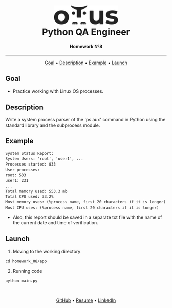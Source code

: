 <h1 align="center">
  <a href="https://otus.ru/lessons/avtomatizaciya-web-testirovaniya/">
    <img style="background-color: #ffffff" src="../readme/otus.svg"
    alt="Otus" width="200">
  </a>
  <br>
   Python QA Engineer
  <br>
</h1>

<h4 align="center">
    Homework №8
</h4>
<hr>

<p align="center">
  <a href="#goal">Goal</a> •
  <a href="#description">Description</a> •
  <a href="#example">Example</a> •
  <a href="#launch">Launch</a>
</p>


## Goal
- Practice working with Linux OS processes.


## Description
Write a system process parser of the 'ps aux' command in Python using the standard library and the subprocess module.


## Example
```txt
System Status Report:
System Users: 'root', 'user1', ...
Processes started: 833
User processes:
root: 533
user1: 231
...
Total memory used: 553.3 mb
Total CPU used: 33.2%
Most memory uses: (%process name, first 20 characters if it is longer)
Most CPU uses: (%process name, first 20 characters if it is longer)
```
- Also, this report should be saved in a separate txt file with the name of the current date and time of verification.

## Launch
1. Moving to the working directory
```shell script
cd homework_08/app
```

2. Running code
```shell script
python main.py
```


<br>
<p align="center">
  <a href="https://github.com/Kazzila">GitHub</a> •
  <a href="https://kazzila.github.io/resume/">Resume</a> •
  <a href="https://www.linkedin.com/in/i-kazakov/">LinkedIn</a>
</p>
